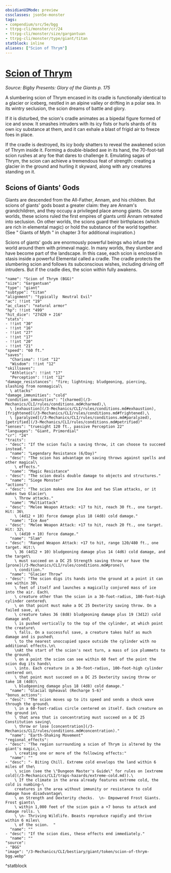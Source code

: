 ```yaml
---
obsidianUIMode: preview
cssclasses: json5e-monster
tags:
- compendium/src/5e/bgg
- ttrpg-cli/monster/cr/24
- ttrpg-cli/monster/size/gargantuan
- ttrpg-cli/monster/type/giant/titan
statblock: inline
aliases: ["Scion of Thrym"]
---
```

# [Scion of Thrym](3-Mechanics\CLI\bestiary\giant/scion-of-thrym-bgg.md)
*Source: Bigby Presents: Glory of the Giants p. 175*  

A slumbering scion of Thrym encased in its cradle is functionally identical to a glacier or iceberg, nestled in an alpine valley or drifting in a polar sea. In its wintry seclusion, the scion dreams of battle and glory.

If it is disturbed, the scion's cradle animates as a bipedal figure formed of ice and snow. It smashes intruders with its icy fists or hurls shards of its own icy substance at them, and it can exhale a blast of frigid air to freeze foes in place.

If the cradle is destroyed, its icy body shatters to reveal the awakened scion of Thrym inside it. Forming a double-bladed axe in its hand, the 70-foot-tall scion rushes at any foe that dares to challenge it. Emulating sagas of Thrym, the scion can achieve a tremendous feat of strength: creating a glacier in the ground and hurling it skyward, along with any creatures standing on it.

## Scions of Giants' Gods

Giants are descended from the All-Father, Annam, and his children. But scions of giants' gods boast a greater claim: they are Annam's grandchildren, and they occupy a privileged place among giants. On some worlds, these scions ruled the first empires of giants until Annam retreated into seclusion. On other worlds, the scions guard their birthplaces (which are rich in elemental magic) or hold the substance of the world together. (See " Giants of Myth " in chapter 3 for additional inspiration.)

Scions of giants' gods are enormously powerful beings who infuse the world around them with primeval magic. In many worlds, they slumber and have become part of the landscape. In this case, each scion is enclosed in stasis inside a powerful Elemental called a cradle. The cradle protects the slumbering scion and follows its subconscious wishes, including driving off intruders. But if the cradle dies, the scion within fully awakens.

```statblock
"name": "Scion of Thrym (BGG)"
"size": "Gargantuan"
"type": "giant"
"subtype": "titan"
"alignment": "typically  Neutral Evil"
"ac": !!int "19"
"ac_class": "natural armor"
"hp": !!int "499"
"hit_dice": "27d20 + 216"
"stats":
- !!int "30"
- !!int "16"
- !!int "27"
- !!int "17"
- !!int "20"
- !!int "21"
"speed": "60 ft."
"saves":
  "Charisma": !!int "12"
  "Wisdom": !!int "12"
"skillsaves":
  "Athletics": !!int "17"
  "Perception": !!int "12"
"damage_resistances": "fire; lightning; bludgeoning, piercing, slashing from nonmagical\
  \ attacks"
"damage_immunities": "cold"
"condition_immunities": "[charmed](/3-Mechanics/CLI/rules/conditions.md#charmed),\
  \ [exhaustion](/3-Mechanics/CLI/rules/conditions.md#exhaustion), [frightened](/3-Mechanics/CLI/rules/conditions.md#frightened),\
  \ [paralyzed](/3-Mechanics/CLI/rules/conditions.md#paralyzed), [petrified](/3-Mechanics/CLI/rules/conditions.md#petrified)"
"senses": "truesight 120 ft., passive Perception 22"
"languages": "Giant, Primordial"
"cr": "24"
"traits":
- "desc": "If the scion fails a saving throw, it can choose to succeed instead."
  "name": "Legendary Resistance (6/Day)"
- "desc": "The scion has advantage on saving throws against spells and other magical\
    \ effects."
  "name": "Magic Resistance"
- "desc": "The scion deals double damage to objects and structures."
  "name": "Siege Monster"
"actions":
- "desc": "The scion makes one Ice Axe and two Slam attacks, or it makes two Glacier\
    \ Throw attacks."
  "name": "Multiattack"
- "desc": "Melee Weapon Attack: +17 to hit, reach 30 ft., one target. Hit: 36\
    \ (4d12 + 10) force damage plus 18 (4d8) cold damage."
  "name": "Ice Axe"
- "desc": "Melee Weapon Attack: +17 to hit, reach 20 ft., one target. Hit: 32\
    \ (4d10 + 10) force damage."
  "name": "Slam"
- "desc": "Ranged Weapon Attack: +17 to hit, range 120/480 ft., one target. Hit:\
    \ 36 (4d12 + 10) bludgeoning damage plus 14 (4d6) cold damage, and the target\
    \ must succeed on a DC 25 Strength saving throw or have the [prone](/3-Mechanics/CLI/rules/conditions.md#prone)\
    \ condition."
  "name": "Glacier Throw"
- "desc": "The scion digs its hands into the ground at a point it can see within 30\
    \ feet of itself and launches a magically conjured mass of ice into the air. Each\
    \ creature other than the scion in a 30-foot-radius, 100-foot-high cylinder centered\
    \ on that point must make a DC 25 Dexterity saving throw. On a failed save, a\
    \ creature takes 36 (8d8) bludgeoning damage plus 19 (3d12) cold damage and\
    \ is pushed vertically to the top of the cylinder, at which point the creature\
    \ falls. On a successful save, a creature takes half as much damage and is pushed\
    \ to the nearest unoccupied space outside the cylinder with no additional effects.\n\
    \nAt the start of the scion's next turn, a mass of ice plummets to the ground\
    \ on a point the scion can see within 60 feet of the point the scion dug its hands\
    \ into. Each creature in a 30-foot-radius, 100-foot-high cylinder centered on\
    \ that point must succeed on a DC 25 Dexterity saving throw or take 18 (4d8)\
    \ bludgeoning damage plus 18 (4d8) cold damage."
  "name": "Glacial Upheaval (Recharge 5-6)"
"bonus_actions":
- "desc": "The scion moves up to its speed and sends a shock wave through the ground\
    \ in a 60-foot-radius circle centered on itself. Each creature on the ground in\
    \ that area that is concentrating must succeed on a DC 25 Constitution saving\
    \ throw or lose [concentration](/3-Mechanics/CLI/rules/conditions.md#concentration)."
  "name": "Earth-Shaking Movement"
"regional_effects":
- "desc": "The region surrounding a scion of Thrym is altered by the giant's magic,\
    \ creating one or more of the following effects:"
  "name": ""
- "desc": "- Biting Chill. Extreme cold envelops the land within 6 miles of the\
    \ scion (see the \"Dungeon Master's Guide\" for rules on [extreme cold](/3-Mechanics/CLI/traps-hazards/extreme-cold.md)).\
    \ If the climate in the area already features extreme cold, the cold is numbing—\
    creatures in the area without immunity or resistance to cold damage have disadvantage\
    \ on Strength and Dexterity checks.  \n- Empowered Frost Giants. Frost giants\
    \ within 1,000 feet of the scion gain a +7 bonus to attack and damage rolls. \
    \ \n- Thriving Wildlife. Beasts reproduce rapidly and thrive within 6 miles\
    \ of the scion.  "
  "name": ""
- "desc": "If the scion dies, these effects end immediately."
  "name": ""
"source":
- "BGG"
"image": "/3-Mechanics/CLI/bestiary/giant/token/scion-of-thrym-bgg.webp"
```
^statblock